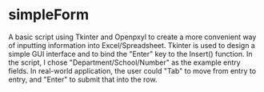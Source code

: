 # simpleForm

A basic script using Tkinter and Openpxyl to create a more convenient way of inputting information into Excel/Spreadsheet. Tkinter is used to design a simple GUI interface and to bind the "Enter" key to the Insert() function. In the script, I chose "Department/School/Number" as the example entry fields. In real-world application, the user could "Tab" to move from entry to entry, and "Enter" to submit that into the row.
